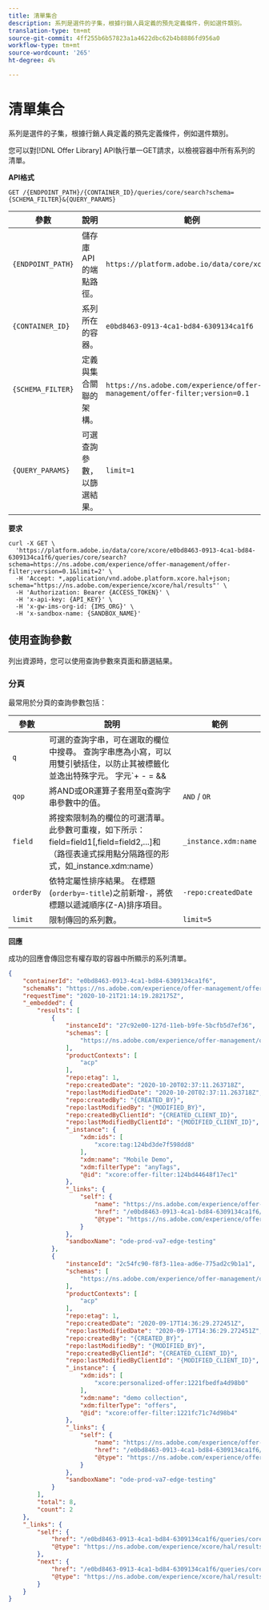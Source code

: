 ```yaml
---
title: 清單集合
description: 系列是選件的子集，根據行銷人員定義的預先定義條件，例如選件類別。
translation-type: tm+mt
source-git-commit: 4ff255b6b57823a1a4622dbc62b4b8886fd956a0
workflow-type: tm+mt
source-wordcount: '265'
ht-degree: 4%

---
```


# 清單集合

系列是選件的子集，根據行銷人員定義的預先定義條件，例如選件類別。

您可以對[!DNL Offer Library] API執行單一GET請求，以檢視容器中所有系列的清單。

**API格式**

```http
GET /{ENDPOINT_PATH}/{CONTAINER_ID}/queries/core/search?schema={SCHEMA_FILTER}&{QUERY_PARAMS}
```

| 參數 | 說明 | 範例 |
| --------- | ----------- | ------- |
| `{ENDPOINT_PATH}` | 儲存庫API的端點路徑。 | `https://platform.adobe.io/data/core/xcore/` |
| `{CONTAINER_ID}` | 系列所在的容器。 | `e0bd8463-0913-4ca1-bd84-6309134ca1f6` |
| `{SCHEMA_FILTER}` | 定義與集合關聯的架構。 | `https://ns.adobe.com/experience/offer-management/offer-filter;version=0.1` |
| `{QUERY_PARAMS}` | 可選查詢參數，以篩選結果。 | `limit=1` |

**要求**

```shell
curl -X GET \
  'https://platform.adobe.io/data/core/xcore/e0bd8463-0913-4ca1-bd84-6309134ca1f6/queries/core/search?schema=https://ns.adobe.com/experience/offer-management/offer-filter;version=0.1&limit=2' \
  -H 'Accept: *,application/vnd.adobe.platform.xcore.hal+json; schema="https://ns.adobe.com/experience/xcore/hal/results"' \
  -H 'Authorization: Bearer {ACCESS_TOKEN}' \
  -H 'x-api-key: {API_KEY}' \
  -H 'x-gw-ims-org-id: {IMS_ORG}' \
  -H 'x-sandbox-name: {SANDBOX_NAME}'
```

## 使用查詢參數

列出資源時，您可以使用查詢參數來頁面和篩選結果。

### 分頁

最常用於分頁的查詢參數包括：

| 參數 | 說明 | 範例 |
| --------- | ----------- | ------- |
| `q` | 可選的查詢字串，可在選取的欄位中搜尋。 查詢字串應為小寫，可以用雙引號括住，以防止其被標籤化並逸出特殊字元。 字元`+ - = && || > < ! ( ) { } [ ] ^ \" ~ * ? : \ /`有特殊意義，當出現在查詢字串中時，應以反斜線逸出。 | `demo collection` |
| `qop` | 將AND或OR運算子套用至q查詢字串參數中的值。 | `AND` / `OR` |
| `field` | 將搜索限制為的欄位的可選清單。 此參數可重複，如下所示：field=field1[,field=field2,...]和（路徑表達式採用點分隔路徑的形式，如_instance.xdm:name） | `_instance.xdm:name` |
| `orderBy` | 依特定屬性排序結果。 在標題(`orderby=-title`)之前新增`-`，將依標題以遞減順序(Z-A)排序項目。 | `-repo:createdDate` |
| `limit` | 限制傳回的系列數。 | `limit=5` |

**回應**

成功的回應會傳回您有權存取的容器中所顯示的系列清單。

```json
{
    "containerId": "e0bd8463-0913-4ca1-bd84-6309134ca1f6",
    "schemaNs": "https://ns.adobe.com/experience/offer-management/offer-filter;version=0.1",
    "requestTime": "2020-10-21T21:14:19.282175Z",
    "_embedded": {
        "results": [
            {
                "instanceId": "27c92e00-127d-11eb-b9fe-5bcfb5d7ef36",
                "schemas": [
                    "https://ns.adobe.com/experience/offer-management/offer-filter;version=0.3"
                ],
                "productContexts": [
                    "acp"
                ],
                "repo:etag": 1,
                "repo:createdDate": "2020-10-20T02:37:11.263718Z",
                "repo:lastModifiedDate": "2020-10-20T02:37:11.263718Z",
                "repo:createdBy": "{CREATED_BY}",
                "repo:lastModifiedBy": "{MODIFIED_BY}",
                "repo:createdByClientId": "{CREATED_CLIENT_ID}",
                "repo:lastModifiedByClientId": "{MODIFIED_CLIENT_ID}",
                "_instance": {
                    "xdm:ids": [
                        "xcore:tag:124bd3de7f598dd8"
                    ],
                    "xdm:name": "Mobile Demo",
                    "xdm:filterType": "anyTags",
                    "@id": "xcore:offer-filter:124bd44648f17ec1"
                },
                "_links": {
                    "self": {
                        "name": "https://ns.adobe.com/experience/offer-management/offer-filter;version=0.3#27c92e00-127d-11eb-b9fe-5bcfb5d7ef36",
                        "href": "/e0bd8463-0913-4ca1-bd84-6309134ca1f6/instances/27c92e00-127d-11eb-b9fe-5bcfb5d7ef36",
                        "@type": "https://ns.adobe.com/experience/offer-management/offer-filter;version=0.3"
                    }
                },
                "sandboxName": "ode-prod-va7-edge-testing"
            },
            {
                "instanceId": "2c54fc90-f8f3-11ea-ad6e-775ad2c9b1a1",
                "schemas": [
                    "https://ns.adobe.com/experience/offer-management/offer-filter;version=0.3"
                ],
                "productContexts": [
                    "acp"
                ],
                "repo:etag": 1,
                "repo:createdDate": "2020-09-17T14:36:29.272451Z",
                "repo:lastModifiedDate": "2020-09-17T14:36:29.272451Z",
                "repo:createdBy": "{CREATED_BY}",
                "repo:lastModifiedBy": "{MODIFIED_BY}",
                "repo:createdByClientId": "{CREATED_CLIENT_ID}",
                "repo:lastModifiedByClientId": "{MODIFIED_CLIENT_ID}",
                "_instance": {
                    "xdm:ids": [
                        "xcore:personalized-offer:1221fbedfa4d98b0"
                    ],
                    "xdm:name": "demo collection",
                    "xdm:filterType": "offers",
                    "@id": "xcore:offer-filter:1221fc71c74d98b4"
                },
                "_links": {
                    "self": {
                        "name": "https://ns.adobe.com/experience/offer-management/offer-filter;version=0.3#2c54fc90-f8f3-11ea-ad6e-775ad2c9b1a1",
                        "href": "/e0bd8463-0913-4ca1-bd84-6309134ca1f6/instances/2c54fc90-f8f3-11ea-ad6e-775ad2c9b1a1",
                        "@type": "https://ns.adobe.com/experience/offer-management/offer-filter;version=0.3"
                    }
                },
                "sandboxName": "ode-prod-va7-edge-testing"
            }
        ],
        "total": 8,
        "count": 2
    },
    "_links": {
        "self": {
            "href": "/e0bd8463-0913-4ca1-bd84-6309134ca1f6/queries/core/search?schema=https://ns.adobe.com/experience/offer-management/offer-filter;version=0.1&limit=2",
            "@type": "https://ns.adobe.com/experience/xcore/hal/results"
        },
        "next": {
            "href": "/e0bd8463-0913-4ca1-bd84-6309134ca1f6/queries/core/search?start=2c54fc90-f8f3-11ea-ad6e-775ad2c9b1a1&orderby=instanceId&schema=https://ns.adobe.com/experience/offer-management/offer-filter;version=0.1&limit=2",
            "@type": "https://ns.adobe.com/experience/xcore/hal/results"
        }
    }
}
```
